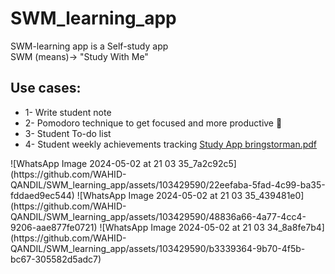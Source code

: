# SWM_learning_app
SWM-learning app is a Self-study app
<br>
SWM (means)→ "Study With Me"
<br>
## Use cases:
* 1- Write student note
* 2- Pomodoro technique to get focused and more productive 💪 
* 3- Student To-do list
* 4- Student weekly achievements tracking
[Study App bringstorman.pdf](https://github.com/WAHID-QANDIL/SWM_learning_app/files/15133066/Study.App.bringstorman.pdf)
</hr>
![WhatsApp Image 2024-05-02 at 21 03 35_7a2c92c5](https://github.com/WAHID-QANDIL/SWM_learning_app/assets/103429590/22eefaba-5fad-4c99-ba35-fddaed9ec544)
![WhatsApp Image 2024-05-02 at 21 03 35_439481e0](https://github.com/WAHID-QANDIL/SWM_learning_app/assets/103429590/48836a66-4a77-4cc4-9206-aae877fe0721)
![WhatsApp Image 2024-05-02 at 21 03 34_8a8fe7b4](https://github.com/WAHID-QANDIL/SWM_learning_app/assets/103429590/b3339364-9b70-4f5b-bc67-305582d5adc7)

